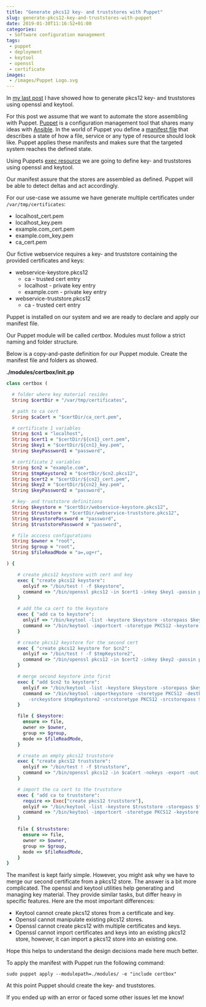 ```yaml
---
title: "Generate pkcs12 key- and truststores with Puppet"
slug: generate-pkcs12-key-and-truststores-with-puppet
date: 2019-01-30T11:16:52+01:00
categories:
 - Software configuration management
tags:
 - puppet
 - deployment
 - keytool
 - openssl
 - certificate
images:
 - /images/Puppet Logo.svg
---
```


In [my last post](https://janikvonrotz.ch/2019/01/22/create-pkcs12-key-and-truststore-with-keytool-and-openssl/) I have showed how to generate pkcs12 key- and truststores using openssl and keytool.

For this post we assume that we want to automate the store assembling with Puppet. [Puppet](https://puppet.com/) is a configuration management tool that shares many ideas with [Ansible](https://www.ansible.com/). In the world of Puppet you define a [manifest file](https://puppet.com/docs/puppet/5.5/lang_summary.html#files) that describes a state of how a file, service or any type of resource should look like. Puppet applies these manifests and makes sure that the targeted system reaches the defined state.

Using Puppets [exec resource](https://puppet.com/docs/puppet/5.3/types/exec.html) we are going to define key- and truststores using openssl and keytool.

Our manifest assure that the stores are assembled as defined. Puppet will be able to detect deltas and act accordingly.

For our use-case we assume we have generate multiple certificates under `/var/tmp/certificates`:

* localhost_cert.pem
* localhost_key.pem
* example.com_cert.pem
* example.com_key.pem
* ca_cert.pem

Our fictive webservice requires a key- and truststore containing the provided certificates and keys:

* webservice-keystore.pkcs12
  * ca - trusted cert entry
  * localhost - private key entry
  * example.com - private key entry
* webservice-truststore.pkcs12
  * ca - trusted cert entry

Puppet is installed on our system and we are ready to declare and apply our manifest file.

Our Puppet module will be called *certbox*. Modules must follow a strict naming and folder structure.

Below is a copy-and-paste definition for our Puppet module. Create the manifest file and folders as showed.

**./modules/certbox/init.pp**

```rb
class certbox (

  # folder where key material resides
  String $certDir = "/var/tmp/certificates",

  # path to ca cert
  String $caCert = "$certDir/ca_cert.pem",

  # certificate 1 variables
  String $cn1 = "localhost",
  String $cert1 = "$certDir/${cn1}_cert.pem",
  String $key1 = "$certDir/${cn1}_key.pem",
  String $keyPassword1 = "password",

  # certificate 2 variables
  String $cn2 = "example.com",
  String $tmpKeystore2 = "$certDir/$cn2.pkcs12",
  String $cert2 = "$certDir/${cn2}_cert.pem",
  String $key2 = "$certDir/${cn2}_key.pem",
  String $keyPassword2 = "password",

  # key- and truststore definitions
  String $keystore = "$certDir/webservice-keystore.pkcs12",
  String $truststore = "$certDir/webservice-truststore.pkcs12",
  String $keystorePassword = "password",
  String $truststorePassword = "password",

  # file acccess configurations
  String $owner = "root",
  String $group = "root",
  String $fileReadMode = "a=,ug+r",

) {

    # create pkcs12 keystore with cert and key
    exec { "create pkcs12 keystore":
      onlyif => "/bin/test ! -f $keystore",
      command => "/bin/openssl pkcs12 -in $cert1 -inkey $key1 -passin pass:$keyPassword1 -export -out $keystore -passout pass:$keystorePassword -name $cn1",
    }

    # add the ca cert to the keystore
    exec { "add ca to keystore":
      onlyif => "/bin/keytool -list -keystore $keystore -storepass $keystorePassword | grep ^ca ;test $? -eq 1",
      command => "/bin/keytool -importcert -storetype PKCS12 -keystore $keystore -storepass $keystorePassword -alias ca -file $caCert -noprompt",
    }

    # create pkcs12 keystore for the second cert
    exec { "create pkcs12 keystore for $cn2":
      onlyif => "/bin/test ! -f $tmpKeystore2",
      command => "/bin/openssl pkcs12 -in $cert2 -inkey $key2 -passin pass:$keyPassword2 -export -out $tmpKeystore2 -passout pass:$keystorePassword -name $cn2",
    }

    # merge second keystore into first
    exec { "add $cn2 to keystore":
      onlyif => "/bin/keytool -list -keystore $keystore -storepass $keystorePassword | grep ^$cn2 ;test $? -eq 1",
      command => "/bin/keytool -importkeystore -storetype PKCS12 -destkeystore $keystore -deststorepass $keystorePassword -destkeypass $keystorePassword \
        -srckeystore $tmpKeystore2 -srcstoretype PKCS12 -srcstorepass $keystorePassword -alias $cn2 -noprompt",
    }

    file { $keystore:
      ensure => file,
      owner => $owner,
      group => $group,
      mode => $fileReadMode,
    }

    # create an empty pkcs12 truststore
    exec { "create pkcs12 truststore":
      onlyif => "/bin/test ! -f $truststore",
      command => "/bin/openssl pkcs12 -in $caCert -nokeys -export -out $truststore -passout pass:$truststorePassword",
    }

    # import the ca cert to the truststore
    exec { "add ca to truststore":
      require => Exec["create pkcs12 truststore"],
      onlyif => "/bin/keytool -list -keystore $truststore -storepass $truststorePassword | grep ^ca ;test $? -eq 1",
      command => "/bin/keytool -importcert -storetype PKCS12 -keystore $truststore -storepass $truststorePassword -alias ca -file $caCert -noprompt",
    }

    file { $truststore:
      ensure => file,
      owner => $owner,
      group => $group,
      mode => $fileReadMode,
    }
}
```

The manifest is kept fairly simple. However, you might ask why we have to merge our second certificate from a pkcs12 store. The answer is a bit more complicated. The openssl and keytool utilities help generating and managing key material. They provide similar tasks, but differ heavy in specific features. Here are the most important differences:

* Keytool cannot create pkcs12 stores from a certificate and key.
* Openssl cannot manipulate existing pkcs12 stores.
* Openssl cannot create pkcs12 with multiple certificates and keys.
* Openssl cannot import certificates and keys into an existing pkcs12 store, however, it can import a pkcs12 store into an existing one.

Hope this helps to understand the design decisions made here much better.

To apply the manifest with Puppet run the following command:

`sudo puppet apply --modulepath=./modules/ -e "include certbox"`

At this point Puppet should create the key- and truststores.

If you ended up with an error or faced some other issues let me know!